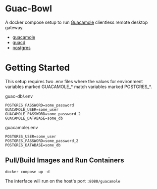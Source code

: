 # Guac-Bowl
A docker compose setup to run [Guacamole](https://guacamole.apache.org/) clientless remote desktop gateway.

- [guacamole](https://hub.docker.com/r/guacamole/guacamole)
- [guacd](https://hub.docker.com/r/guacamole/guacd)
- [postgres](https://hub.docker.com/_/postgres)

# Getting Started
This setup requires two .env files where the values for environment variables marked GUACAMOLE_* match variables marked POSTGRES_*.

guac-db/.env
```
POSTGRES_PASSWORD=some_password
GUACAMOLE_USER=some_user
GUACAMOLE_PASSWORD=some_password_2
GUACAMOLE_DATABASE=some_db
```

guacamole/.env
```
POSTGRES_USER=some_user
POSTGRES_PASSWORD=some_password_2
POSTGRES_DATABASE=some_db
```

## Pull/Build Images and Run Containers
```
docker compose up -d
```
The interface will run on the host's port `:8080/guacamole`